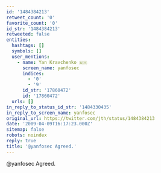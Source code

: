 ```yaml
---
id: '1484384213'
retweet_count: '0'
favorite_count: '0'
id_str: '1484384213'
retweeted: false
entities:
  hashtags: []
  symbols: []
  user_mentions:
    - name: Yan Kravchenko 🇺🇦
      screen_name: yanfosec
      indices:
        - '0'
        - '9'
      id_str: '17860472'
      id: '17860472'
  urls: []
in_reply_to_status_id_str: '1484330435'
in_reply_to_screen_name: yanfosec
original_url: https://twitter.com/jth/status/1484384213
date: '2009-04-09T16:17:23.000Z'
sitemap: false
robots: noindex
reply: true
title: '@yanfosec Agreed.'
---
```


@yanfosec Agreed.